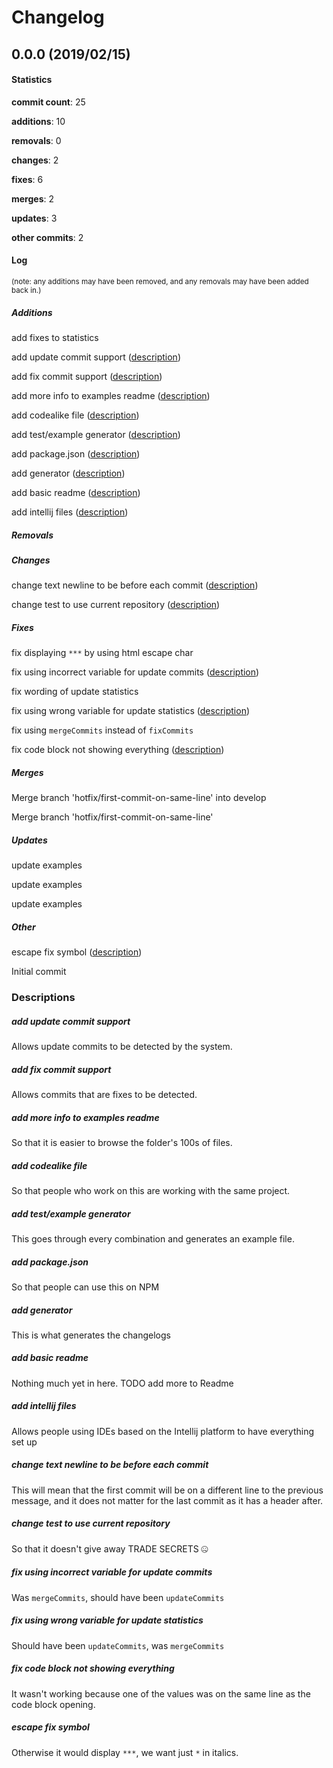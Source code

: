 # Changelog
## 0.0.0 (2019/02/15)
#### Statistics
**commit count**: 25

**additions**: 10

**removals**: 0

**changes**: 2

**fixes**: 6

**merges**: 2

**updates**: 3

**other commits**: 2

#### Log
<small>(note: any additions may have been removed, and any removals may have been added back in.)</small>
##### Additions

 add fixes to statistics

 add update commit support ([description](#add-update-commit-support-31))

 add fix commit support ([description](#add-fix-commit-support-31))

 add more info to examples readme ([description](#add-more-info-to-examples-readme-31))

 add codealike file ([description](#add-codealike-file-31))

 add test/example generator ([description](#add-testexample-generator-31))

 add package.json ([description](#add-packagejson-31))

 add generator ([description](#add-generator-31))

 add basic readme ([description](#add-basic-readme-31))

 add intellij files ([description](#add-intellij-files-31))
##### Removals

##### Changes

 change text newline to be before each commit ([description](#change-text-newline-to-be-before-each-commit-31))

 change test to use current repository ([description](#change-test-to-use-current-repository-31))
##### Fixes

 fix displaying `***` by using html escape char

 fix using incorrect variable for update commits ([description](#fix-using-incorrect-variable-for-update-commits-31))

 fix wording of update statistics

 fix using wrong variable for update statistics ([description](#fix-using-wrong-variable-for-update-statistics-31))

 fix using `mergeCommits` instead of `fixCommits`

 fix code block not showing everything ([description](#fix-code-block-not-showing-everything-31))
##### Merges

 Merge branch 'hotfix/first-commit-on-same-line' into develop

 Merge branch 'hotfix/first-commit-on-same-line'
##### Updates

 update examples

 update examples

 update examples
##### Other

 escape fix symbol ([description](#escape-fix-symbol-31))

 Initial commit
### Descriptions
##### add update commit support
Allows update commits to be detected by the system.
##### add fix commit support
Allows commits that are fixes to be detected.
##### add more info to examples readme
So that it is easier to browse the folder's 100s of files.
##### add codealike file
So that people who work on this are working with the same project.
##### add test/example generator
This goes through every combination and generates an example file.
##### add package.json
So that people can use this on NPM
##### add generator
This is what generates the changelogs
##### add basic readme
Nothing much yet in here. TODO add more to Readme
##### add intellij files
Allows people using IDEs based on the Intellij platform to have everything set up
##### change text newline to be before each commit
This will mean that the first commit will be on a different line to the previous message, and it does not matter for the last commit as it has a header after.
##### change test to use current repository
So that it doesn't give away TRADE SECRETS 🤐
##### fix using incorrect variable for update commits
Was `mergeCommits`, should have been `updateCommits`
##### fix using wrong variable for update statistics
Should have been `updateCommits`, was `mergeCommits`
##### fix code block not showing everything
It wasn't working because one of the values was on the same line as the code block opening.
##### escape fix symbol
Otherwise it would display `***`, we want just `*` in italics.
